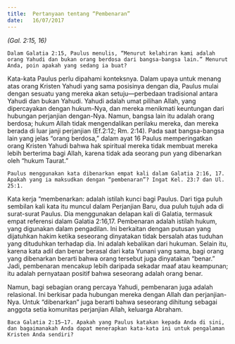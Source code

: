 ```yaml
---
title:  Pertanyaan tentang “Pembenaran”
date:   16/07/2017
---
```


_(Gal. 2:15, 16)_

`Dalam Galatia 2:15, Paulus menulis, “Menurut kelahiran kami adalah orang Yahudi dan bukan orang berdosa dari bangsa-bangsa lain.” Menurut Anda, poin apakah yang sedang ia buat?`

Kata-kata Paulus perlu dipahami konteksnya. Dalam upaya untuk menang atas orang Kristen Yahudi yang sama posisinya dengan dia, Paulus mulai dengan sesuatu yang mereka akan setuju—perbedaan tradisional antara Yahudi dan bukan Yahudi. Yahudi adalah umat pilihan Allah, yang dipercayakan dengan hukum-Nya, dan mereka menikmati keuntungan dari hubungan perjanjian dengan-Nya. Namun, bangsa lain itu adalah orang berdosa; hukum Allah tidak mengendalikan perilaku mereka, dan mereka berada di luar janji perjanjian (Ef.2:12; Rm. 2:14). Pada saat bangsa-bangsa lain yang jelas “orang berdosa,” dalam ayat 16 Paulus memperingatkan orang Kristen Yahudi bahwa hak spiritual mereka tidak membuat mereka lebih berterima bagi Allah, karena tidak ada seorang pun yang dibenarkan oleh “hukum Taurat.”

`Paulus menggunakan kata dibenarkan empat kali dalam Galatia 2:16, 17. Apakah yang ia maksudkan dengan “pembenaran”? Ingat Kel. 23:7 dan Ul. 25:1.`

Kata kerja “membenarkan: adalah istilah kunci bagi Paulus. Dari tiga puluh sembilan kali kata itu muncul dalam Perjanjian Baru, dua puluh tujuh ada di surat-surat Paulus. Dia menggunakan delapan kali di Galatia, termasuk empat referensi  dalam Galatia 2:16,17. Pembenaran adalah istilah hukum, yang digunakan dalam pengadilan. Ini berkaitan dengan putusan yang dijatuhkan hakim ketika seseorang dinyatakan tidak bersalah atas tuduhan yang dituduhkan terhadap dia. Ini adalah kebalikan dari hukuman. Selain itu, karena kata adil dan benar berasal dari kata Yunani yang sama, bagi orang yang dibenarkan berarti bahwa orang tersebut juga dinyatakan “benar.” Jadi, pembenaran mencakup lebih daripada sekadar maaf atau keampunan; itu adalah pernyataan positif bahwa seseorang adalah orang benar.

Namun, bagi sebagian orang percaya Yahudi, pembenaran juga adalah relasional. Ini berkisar pada hubungan mereka dengan Allah dan perjanjian-Nya. Untuk “dibenarkan” juga berarti bahwa seseorang dihitung sebagai anggota setia komunitas perjanjian Allah, keluarga Abraham.

`Baca Galatia 2:15–17. Apakah yang Paulus katakan kepada Anda di sini, dan bagaimanakah Anda dapat menerapkan kata-kata ini untuk pengalaman Kristen Anda sendiri?`
